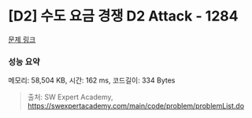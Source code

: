 # [D2] 수도 요금 경쟁 D2 Attack - 1284 

[문제 링크](https://swexpertacademy.com/main/code/problem/problemDetail.do?contestProbId=AV189xUaI8UCFAZN) 

### 성능 요약

메모리: 58,504 KB, 시간: 162 ms, 코드길이: 334 Bytes



> 출처: SW Expert Academy, https://swexpertacademy.com/main/code/problem/problemList.do